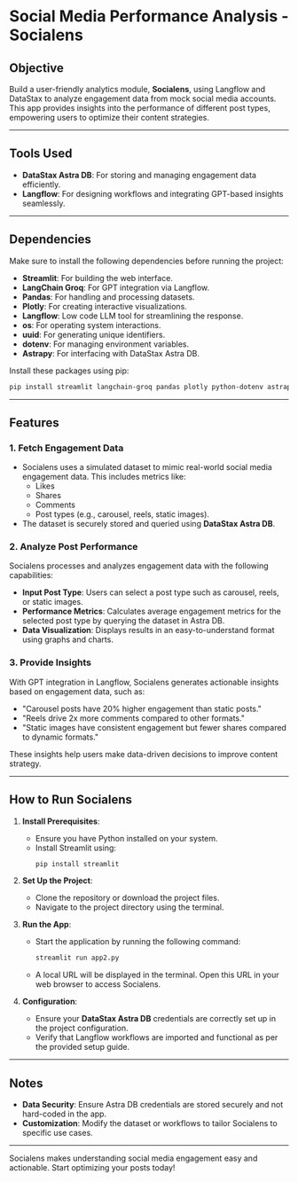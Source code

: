 # Social Media Performance Analysis - Socialens

## Objective

Build a user-friendly analytics module, **Socialens**, using Langflow and DataStax to analyze engagement data from mock social media accounts. This app provides insights into the performance of different post types, empowering users to optimize their content strategies.

---

## Tools Used

- **DataStax Astra DB**: For storing and managing engagement data efficiently.
- **Langflow**: For designing workflows and integrating GPT-based insights seamlessly.

---

## Dependencies

Make sure to install the following dependencies before running the project:

- **Streamlit**: For building the web interface.
- **LangChain Groq**: For GPT integration via Langflow.
- **Pandas**: For handling and processing datasets.
- **Plotly**: For creating interactive visualizations.
- **Langflow**: Low code LLM tool for streamlining the response.
- **os**: For operating system interactions.
- **uuid**: For generating unique identifiers.
- **dotenv**: For managing environment variables.
- **Astrapy**: For interfacing with DataStax Astra DB.

Install these packages using pip:

```bash
pip install streamlit langchain-groq pandas plotly python-dotenv astrapy
```

---

## Features

### 1. Fetch Engagement Data

- Socialens uses a simulated dataset to mimic real-world social media engagement data. This includes metrics like:
  - Likes
  - Shares
  - Comments
  - Post types (e.g., carousel, reels, static images).
- The dataset is securely stored and queried using **DataStax Astra DB**.

### 2. Analyze Post Performance

Socialens processes and analyzes engagement data with the following capabilities:

- **Input Post Type**: Users can select a post type such as carousel, reels, or static images.
- **Performance Metrics**: Calculates average engagement metrics for the selected post type by querying the dataset in Astra DB.
- **Data Visualization**: Displays results in an easy-to-understand format using graphs and charts.

### 3. Provide Insights

With GPT integration in Langflow, Socialens generates actionable insights based on engagement data, such as:

- "Carousel posts have 20% higher engagement than static posts."
- "Reels drive 2x more comments compared to other formats."
- "Static images have consistent engagement but fewer shares compared to dynamic formats."

These insights help users make data-driven decisions to improve content strategy.

---

## How to Run Socialens

1. **Install Prerequisites**:
   - Ensure you have Python installed on your system.
   - Install Streamlit using:
     ```bash
     pip install streamlit
     ```

2. **Set Up the Project**:
   - Clone the repository or download the project files.
   - Navigate to the project directory using the terminal.

3. **Run the App**:
   - Start the application by running the following command:
     ```bash
     streamlit run app2.py
     ```
   - A local URL will be displayed in the terminal. Open this URL in your web browser to access Socialens.

4. **Configuration**:
   - Ensure your **DataStax Astra DB** credentials are correctly set up in the project configuration.
   - Verify that Langflow workflows are imported and functional as per the provided setup guide.

---

## Notes

- **Data Security**: Ensure Astra DB credentials are stored securely and not hard-coded in the app.
- **Customization**: Modify the dataset or workflows to tailor Socialens to specific use cases.

---

Socialens makes understanding social media engagement easy and actionable. Start optimizing your posts today!
